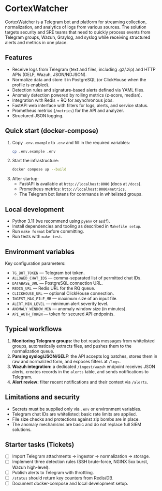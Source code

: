 # CortexWatcher

CortexWatcher is a Telegram bot and platform for streaming collection, normalization, and analytics of logs from various sources. The solution targets security and SRE teams that need to quickly process events from Telegram groups, Wazuh, Graylog, and syslog while receiving structured alerts and metrics in one place.

## Features
- Receive logs from Telegram (text and files, including .gz/.zip) and HTTP APIs (GELF, Wazuh, JSON/NDJSON).
- Normalize data and store it in PostgreSQL (or ClickHouse when the profile is enabled).
- Detection rules and signature-based alerts defined via YAML files.
- Anomaly detection powered by rolling metrics (z-score, median).
- Integration with Redis + RQ for asynchronous jobs.
- FastAPI web interface with filters for logs, alerts, and service status.
- Prometheus metrics (`/metrics`) for the API and analyzer.
- Structured JSON logging.

## Quick start (docker-compose)
1. Copy `.env.example` to `.env` and fill in the required variables:
   ```bash
   cp .env.example .env
   ```
2. Start the infrastructure:
   ```bash
   docker compose up --build
   ```
3. After startup:
   - FastAPI is available at `http://localhost:8080` (docs at `/docs`).
   - Prometheus metrics: `http://localhost:8080/metrics`.
   - The Telegram bot listens for commands in whitelisted groups.

## Local development
- Python 3.11 (we recommend using `pyenv` or `asdf`).
- Install dependencies and tooling as described in `Makefile setup`.
- Run `make format` before committing.
- Run tests with `make test`.

## Environment variables
Key configuration parameters:
- `TG_BOT_TOKEN` — Telegram bot token.
- `ALLOWED_CHAT_IDS` — comma-separated list of permitted chat IDs.
- `DATABASE_URL` — PostgreSQL connection URL.
- `REDIS_URL` — Redis URL for the RQ queue.
- `CLICKHOUSE_URL` — optional ClickHouse connection.
- `INGEST_MAX_FILE_MB` — maximum size of an input file.
- `ALERT_MIN_LEVEL` — minimum alert severity level.
- `ANOMALY_WINDOW_MIN` — anomaly window size (in minutes).
- `API_AUTH_TOKEN` — token for secured API endpoints.

## Typical workflows
1. **Monitoring Telegram groups:** the bot reads messages from whitelisted groups, automatically extracts files, and pushes them to the normalization queue.
2. **Parsing syslog/JSON/GELF:** the API accepts log batches, stores them in raw and normalized form, and exposes filters at `/logs`.
3. **Wazuh integration:** a dedicated `/ingest/wazuh` endpoint receives JSON alerts, creates records in the `alerts` table, and sends notifications to Telegram.
4. **Alert review:** filter recent notifications and their context via `/alerts`.

## Limitations and security
- Secrets must be supplied only via `.env` or environment variables.
- Telegram chat IDs are whitelisted; basic rate limits are applied.
- File size checks and protections against zip bombs are in place.
- The anomaly mechanisms are basic and do not replace full SIEM solutions.

## Starter tasks (Tickets)
- [ ] Import Telegram attachments → ingestor → normalization → storage.
- [ ] Implement three detection rules (SSH brute-force, NGINX 5xx burst, Wazuh high-level).
- [ ] Publish alerts to Telegram with throttling.
- [ ] `/status` should return key counters from Redis/DB.
- [ ] Document docker-compose and local development setup.
